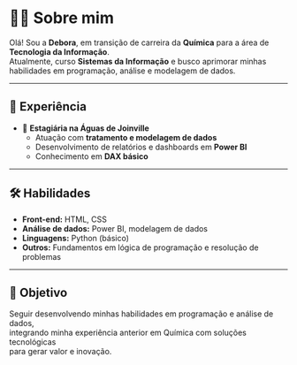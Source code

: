# 👩‍💻 Sobre mim  

Olá! Sou a **Debora**, em transição de carreira da **Química** para a área de **Tecnologia da Informação**.  
Atualmente, curso **Sistemas da Informação** e busco aprimorar minhas habilidades em programação, análise e modelagem de dados.  

---

## 🚀 Experiência  
- 📍 **Estagiária na Águas de Joinville**  
   - Atuação com **tratamento e modelagem de dados**  
   - Desenvolvimento de relatórios e dashboards em **Power BI**  
   - Conhecimento em **DAX básico**  

---

## 🛠️ Habilidades  
- **Front-end:** HTML, CSS  
- **Análise de dados:** Power BI, modelagem de dados  
- **Linguagens:** Python (básico)  
- **Outros:** Fundamentos em lógica de programação e resolução de problemas  

---

## 🎯 Objetivo  
Seguir desenvolvendo minhas habilidades em programação e análise de dados,  
integrando minha experiência anterior em Química com soluções tecnológicas  
para gerar valor e inovação.  


